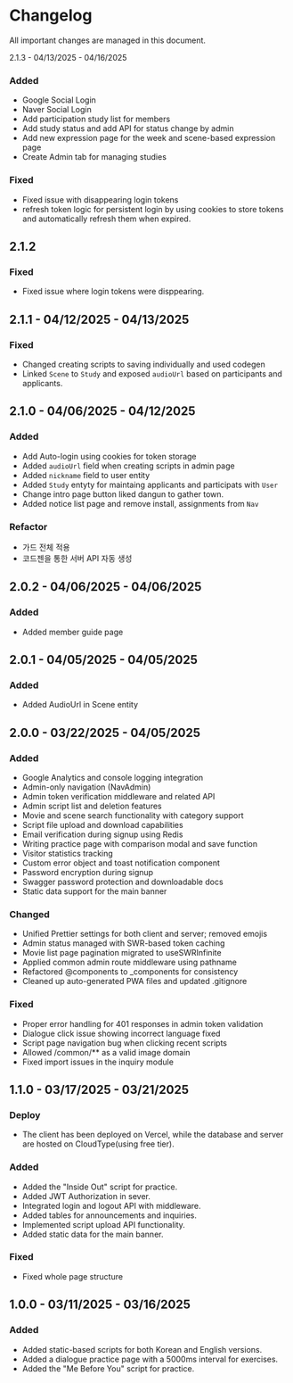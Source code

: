 # Changelog

All important changes are managed in this document.

2.1.3 - 04/13/2025 - 04/16/2025

### Added

- Google Social Login
- Naver Social Login
- Add participation study list for members
- Add study status and add API for status change by admin
- Add new expression page for the week and scene-based expression page
- Create Admin tab for managing studies

### Fixed

- Fixed issue with disappearing login tokens
- refresh token logic for persistent login by using cookies to store tokens and automatically refresh them when expired.

## 2.1.2

### Fixed

- Fixed issue where login tokens were disppearing.

## 2.1.1 - 04/12/2025 - 04/13/2025

### Fixed

- Changed creating scripts to saving individually and used codegen
- Linked `Scene` to `Study` and exposed `audioUrl` based on participants and applicants.

## 2.1.0 - 04/06/2025 - 04/12/2025

### Added
- Add Auto-login using cookies for token storage
- Added `audioUrl` field when creating scripts in admin page
- Added `nickname` field to user entity
- Added `Study` entyty for maintaing applicants and participats with `User`
- Change intro page button liked dangun to gather town.
- Added notice list page and remove install, assignments from `Nav`

### Refactor
- 가드 전체 적용
- 코드젠을 통한 서버 API 자동 생성

## 2.0.2 - 04/06/2025 - 04/06/2025

### Added

- Added member guide page

## 2.0.1 - 04/05/2025 - 04/05/2025

### Added

- Added AudioUrl in Scene entity

## 2.0.0 - 03/22/2025 - 04/05/2025

### Added

- Google Analytics and console logging integration
- Admin-only navigation (NavAdmin)
- Admin token verification middleware and related API
- Admin script list and deletion features
- Movie and scene search functionality with category support
- Script file upload and download capabilities
- Email verification during signup using Redis
- Writing practice page with comparison modal and save function
- Visitor statistics tracking
- Custom error object and toast notification component
- Password encryption during signup
- Swagger password protection and downloadable docs
- Static data support for the main banner

### Changed

- Unified Prettier settings for both client and server; removed emojis
- Admin status managed with SWR-based token caching
- Movie list page pagination migrated to useSWRInfinite
- Applied common admin route middleware using pathname
- Refactored @components to \_components for consistency
- Cleaned up auto-generated PWA files and updated .gitignore

### Fixed

- Proper error handling for 401 responses in admin token validation
- Dialogue click issue showing incorrect language fixed
- Script page navigation bug when clicking recent scripts
- Allowed /common/\*\* as a valid image domain
- Fixed import issues in the inquiry module

## 1.1.0 - 03/17/2025 - 03/21/2025

### Deploy

- The client has been deployed on Vercel, while the database and server are hosted on CloudType(using free tier).

### Added

- Added the "Inside Out" script for practice.
- Added JWT Authorization in sever.
- Integrated login and logout API with middleware.
- Added tables for announcements and inquiries.
- Implemented script upload API functionality.
- Added static data for the main banner.

### Fixed

- Fixed whole page structure

## 1.0.0 - 03/11/2025 - 03/16/2025

### Added

- Added static-based scripts for both Korean and English versions.
- Added a dialogue practice page with a 5000ms interval for exercises.
- Added the "Me Before You" script for practice.

